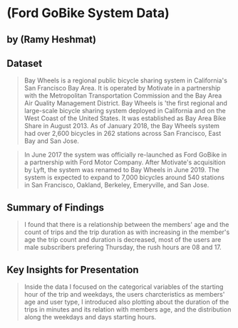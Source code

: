 # (Ford GoBike System Data)
## by (Ramy Heshmat)


## Dataset

> Bay Wheels is a regional public bicycle sharing system in California's San Francisco Bay Area. It is operated by Motivate in a partnership with the Metropolitan Transportation Commission and the Bay Area Air Quality Management District. Bay Wheels is 'the first regional and large-scale bicycle sharing system deployed in California and on the West Coast of the United States. It was established as Bay Area Bike Share in August 2013. As of January 2018, the Bay Wheels system had over 2,600 bicycles in 262 stations across San Francisco, East Bay and San Jose.  

> In June 2017 the system was officially re-launched as Ford GoBike in a partnership with Ford Motor Company. After Motivate's acquisition by Lyft, the system was renamed to Bay Wheels in June 2019. The system is expected to expand to 7,000 bicycles around 540 stations in San Francisco, Oakland, Berkeley, Emeryville, and San Jose.


## Summary of Findings

> I found that there is a relationship between the members' age and the count of trips and the trip duration as with increasing in the member's age the trip count and duration is decreased, most of the users are male subscribers prefering Thursday, the rush hours are 08 and 17.


## Key Insights for Presentation

> Inside the data I focused on the categorical variables of the starting hour of the trip and weekdays, the users charcteristics as members' age and user type, I introduced also plotting about the duration of the trips in minutes and its relation with members age, and the distribution along the weekdays and days starting hours.